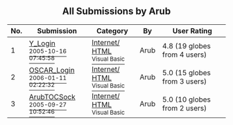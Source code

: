 ﻿<div align="center">

## All Submissions by Arub

</div>

No.  | Submission | Category | By   | User Rating
---- | ---------- | -------- | ---- | -----------
1 | [Y\_Login<br /><sup>2005-10-16 07:45:58</sup>](https://github.com/Planet-Source-Code/arub-y-login__1-62968) | [Internet/ HTML<br /><sup>Visual Basic</sup>](../ByCategory/internet-html__1-34.md) | Arub | 4.8 (19 globes from 4 users)
2 | [OSCAR\_Login<br /><sup>2006-01-11 02:22:32</sup>](https://github.com/Planet-Source-Code/arub-oscar-login__1-64001) | [Internet/ HTML<br /><sup>Visual Basic</sup>](../ByCategory/internet-html__1-34.md) | Arub | 5.0 (15 globes from 3 users)
3 | [ArubTOCSock<br /><sup>2005-09-27 10:52:46</sup>](https://github.com/Planet-Source-Code/arub-arubtocsock__1-62163) | [Internet/ HTML<br /><sup>Visual Basic</sup>](../ByCategory/internet-html__1-34.md) | Arub | 5.0 (10 globes from 2 users)
